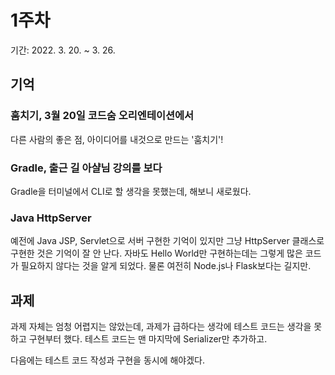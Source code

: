 # 1주차 
기간: 2022. 3. 20.  ~ 3. 26.

## 기억
### 훔치기, 3월 20일 코드숨 오리엔테이션에서 
다른 사람의 좋은 점, 아이디어를 내것으로 만드는 '훔치기'! 

### Gradle, 출근 길 아샬님 강의를 보다
Gradle을 터미널에서 CLI로 할 생각을 못했는데, 해보니 새로웠다. 

### Java HttpServer
예전에 Java JSP, Servlet으로 서버 구현한 기억이 있지만 그냥 HttpServer 클래스로 구현한 것은 기억이 잘 안 난다. 
자바도 Hello World만 구현하는데는 그렇게 많은 코드가 필요하지 않다는 것을 알게 되었다. 물론 여전히 Node.js나 Flask보다는 길지만. 

## 과제
과제 자체는 엄청 어렵지는 않았는데, 과제가 급하다는 생각에 테스트 코드는 생각을 못하고 구현부터 했다. 테스트 코드는 맨 마지막에 Serializer만 추가하고. 

다음에는 테스트 코드 작성과 구현을 동시에 해야겠다. 
